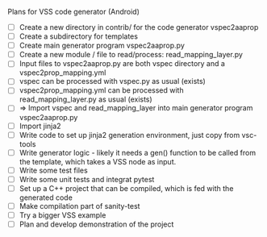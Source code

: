 Plans for VSS code generator (Android)

* [ ] Create a new directory in contrib/ for the code generator vspec2aaprop
* [ ] Create a subdirectory for templates
* [ ] Create main generator program vspec2aaprop.py
* [ ] Create a new module / file to read/process: read_mapping_layer.py
* [ ] Input files to vspec2aaprop.py are both vspec directory and a vspec2prop_mapping.yml
* [ ] vspec can be processed with vspec.py as usual (exists)
* [ ] vspec2prop_mapping.yml can be processed with read_mapping_layer.py as usual (exists)
* [ ] => Import vspec and read_mapping_layer into main generator program vspec2aaprop.py
* [ ] Import jinja2
* [ ] Write code to set up jinja2 generation environment, just copy from vsc-tools
* [ ] Write generator logic - likely it needs a gen() function to be called from the template, which takes a VSS node as input.
* [ ] Write some test files
* [ ] Write some unit tests and integrat pytest
* [ ] Set up a C++ project that can be compiled, which is fed with the generated code
* [ ] Make compilation part of sanity-test
* [ ] Try a bigger VSS example
* [ ] Plan and develop demonstration of the project
